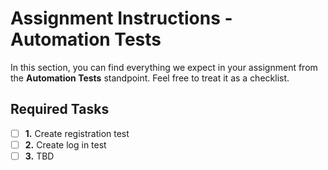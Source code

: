 # Assignment Instructions - Automation Tests

In this section, you can find everything we expect in your assignment from the **Automation Tests** standpoint. Feel free to treat it as a checklist.

## Required Tasks

- [ ] **1.** Create registration test
- [ ] **2.** Create log in test
- [ ] **3.** TBD
